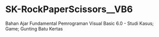 # SK-RockPaperScissors__VB6
Bahan Ajar Fundamental Pemrograman Visual Basic 6.0 - Studi Kasus; Game; Gunting Batu Kertas
